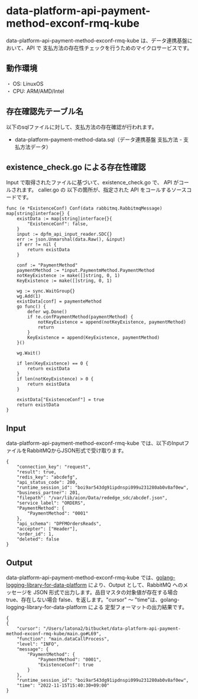 # data-platform-api-payment-method-exconf-rmq-kube
data-platform-api-payment-method-exconf-rmq-kube は、データ連携基盤において、API で 支払方法の存在性チェックを行うためのマイクロサービスです。

## 動作環境
・ OS: LinuxOS  
・ CPU: ARM/AMD/Intel  

## 存在確認先テーブル名
以下のsqlファイルに対して、支払方法の存在確認が行われます。

* data-platform-payment-method-data.sql（データ連携基盤 支払方法 - 支払方法データ）

## existence_check.go による存在性確認
Input で取得されたファイルに基づいて、existence_check.go で、 API がコールされます。
caller.go の 以下の箇所が、指定された API をコールするソースコードです。

```
func (e *ExistenceConf) Conf(data rabbitmq.RabbitmqMessage) map[string]interface{} {
	existData := map[string]interface{}{
		"ExistenceConf": false,
	}
	input := dpfm_api_input_reader.SDC{}
	err := json.Unmarshal(data.Raw(), &input)
	if err != nil {
		return existData
	}

	conf := "PaymentMethod"
	paymentMethod := *input.PaymentmMethod.PaymentMethod
	notKeyExistence := make([]string, 0, 1)
	KeyExistence := make([]string, 0, 1)

	wg := sync.WaitGroup{}
	wg.Add(1)
	existData[conf] = paymenteMethod
	go func() {
		defer wg.Done()
		if !e.confPaymentMethod(paymentMethod) {
			notKeyExistence = append(notKeyExistence, paymentMethod)
			return
		}
		KeyExistence = append(KeyExistence, paymentMethod)
	}()

	wg.Wait()

	if len(KeyExistence) == 0 {
		return existData
	}
	if len(notKeyExistence) > 0 {
		return existData
	}

	existData["ExistenceConf"] = true
	return existData
}

```

## Input
data-platform-api-payment-method-exconf-rmq-kube では、以下のInputファイルをRabbitMQからJSON形式で受け取ります。  

```
{
	"connection_key": "request",
	"result": true,
	"redis_key": "abcdefg",
	"api_status_code": 200,
	"runtime_session_id": "boi9ar543dg91ipdnspi099u231280ab0v8af0ew",
	"business_partner": 201,
	"filepath": "/var/lib/aion/Data/rededge_sdc/abcdef.json",
	"service_label": "ORDERS",
	"PaymentMethod": {
		"PaymentMethod": "0001"
	},
	"api_schema": "DPFMOrdersReads",
	"accepter": ["Header"],
	"order_id": 1,
	"deleted": false
}
```

## Output
data-platform-api-payment-method-exconf-rmq-kube では、[golang-logging-library-for-data-platform](https://github.com/latonaio/golang-logging-library-for-data-platform) により、Output として、RabbitMQ へのメッセージを JSON 形式で出力します。品目マスタの対象値が存在する場合 true、存在しない場合 false、を返します。"cursor" ～ "time"は、golang-logging-library-for-data-platform による 定型フォーマットの出力結果です。

```
{
{
	"cursor": "/Users/latona2/bitbucket/data-platform-api-payment-method-exconf-rmq-kube/main.go#L69",
	"function": "main.dataCallProcess",
	"level": "INFO",
	"message": {
		"PaymentMethod": {
			"PaymentMethod": "0001",
			"ExistenceConf": true
		}
	},
	"runtime_session_id": "boi9ar543dg91ipdnspi099u231280ab0v8af0ew",
	"time": "2022-11-15T15:40:30+09:00"
}
```